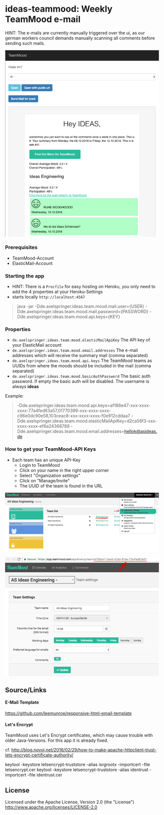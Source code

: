# ideas-teammood: Weekly TeamMood e-mail

HINT: The e-mails are currently manually triggered over the ui, as our german workers council demands manually scanning all comments before sending such mails.

![01](docs/teammood-cover.png)

### Prerequisites

* TeamMood-Account
* ElasticMail-Account 

### Starting the app

* HINT: There is a ``Procfile`` for easy hosting on Heroku, you only need to add the 4 properties at your Heroku-Settings
* starts locally ``http://localhost:4567``
> java -jar -Dde.axelspringer.ideas.team.mood.mail.user={USER} -Dde.axelspringer.ideas.team.mood.mail.password={PASSWORD} -Dde.axelspringer.ideas.team.mood.api.keys={KEY}


### Properties

* ``de.axelspringer.ideas.team.mood.elasticMailApiKey`` The API key of your ElasticMail account
* ``de.axelspringer.ideas.team.mood.email.addresses`` The e-mail addresses which will receive the summary mail (comma separated)
* ``de.axelspringer.ideas.team.mood.api.keys`` The TeamMood teams as UUIDs from where the moods should be included in the mail (comma separated)
* ``de.axelspringer.ideas.team.mood.basicAuthPassword`` The basic auth password. If empty the basic auth will be disabled. The username is always **ideas**

Example:
> -Dde.axelspringer.ideas.team.mood.api.keys=af186e47-xxx-xxxx-xxxx-77a4fed63a57,01770399-xxx-xxxx-xxxx-c96e0dc90e58,103ceac8-xxx-xxxx-xxxx-f0e912cddaa7 -Dde.axelspringer.ideas.team.mood.elasticMailApiKey=d2ca56f3-xxx-xxxx-xxxx-ef6a24368788 -Dde.axelspringer.ideas.team.mood.email.addresses=hellok@asideas.de

### How to get your TeamMood-API Keys

* Each team has an unique API-Key
    * Login to TeamMood
    * Click on your name in the right upper corner
    * Select "Organization settings"
    * Click on "Manage/Invite" 
    * The UUID of the team is found in the URL

![01](docs/teammood-01.png)

![02](docs/teammood-02.png)

## Source/Links

#### E-Mail Template 
https://github.com/leemunroe/responsive-html-email-template

#### Let's Encrypt

TeamMood uses Let's Encrypt certificates, which may cause trouble with older Java-Versions. For this app it is already fixed.

cf. http://blog.novoj.net/2016/02/29/how-to-make-apache-httpclient-trust-lets-encrypt-certificate-authority/

keytool -keystore letsencrypt-truststore -alias isrgrootx -importcert -file letsencrypt.cer
keytool -keystore letsencrypt-truststore -alias identrust -importcert -file identrust.cer

##  License

Licensed under the Apache License, Version 2.0 (the "License") http://www.apache.org/licenses/LICENSE-2.0
